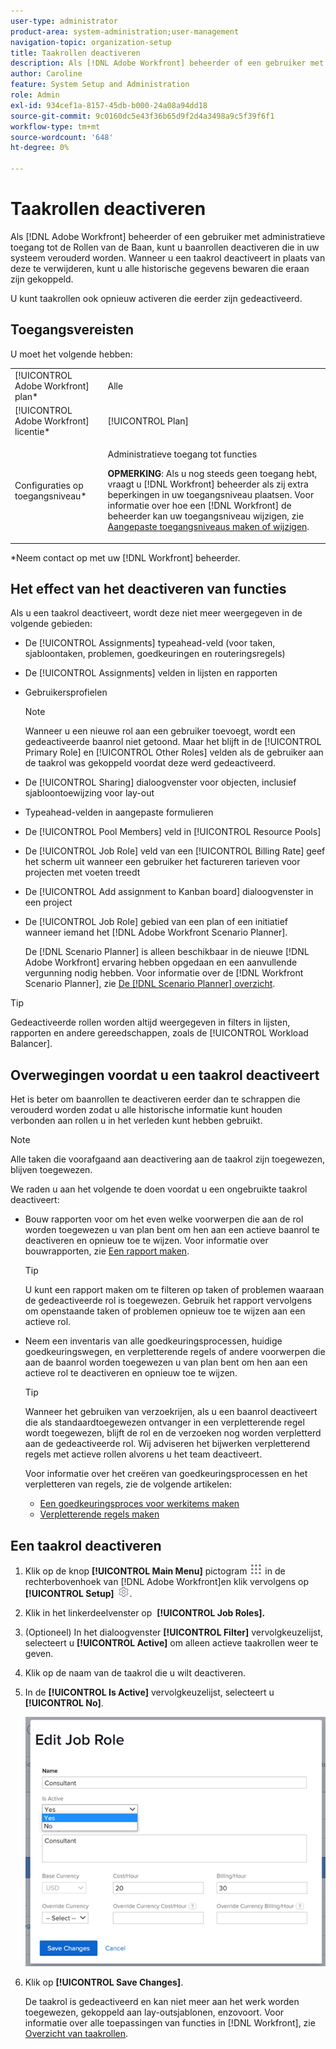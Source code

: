 ```yaml
---
user-type: administrator
product-area: system-administration;user-management
navigation-topic: organization-setup
title: Taakrollen deactiveren
description: Als [!DNL Adobe Workfront] beheerder of een gebruiker met administratieve toegang tot de Rollen van de Baan, kunt u baanrollen deactiveren die in uw systeem verouderd worden. Wanneer u een taakrol deactiveert in plaats van deze te verwijderen, kunt u alle historische gegevens bewaren die eraan zijn gekoppeld.
author: Caroline
feature: System Setup and Administration
role: Admin
exl-id: 934cef1a-8157-45db-b000-24a08a94dd18
source-git-commit: 9c0160dc5e43f36b65d9f2d4a3498a9c5f39f6f1
workflow-type: tm+mt
source-wordcount: '648'
ht-degree: 0%

---
```


# Taakrollen deactiveren

Als [!DNL Adobe Workfront] beheerder of een gebruiker met administratieve toegang tot de Rollen van de Baan, kunt u baanrollen deactiveren die in uw systeem verouderd worden. Wanneer u een taakrol deactiveert in plaats van deze te verwijderen, kunt u alle historische gegevens bewaren die eraan zijn gekoppeld.

U kunt taakrollen ook opnieuw activeren die eerder zijn gedeactiveerd.

## Toegangsvereisten

U moet het volgende hebben:

<table style="table-layout:auto"> 
 <col> 
 <col> 
 <tbody> 
  <tr> 
   <td role="rowheader">[!UICONTROL Adobe Workfront] plan*</td> 
   <td> <p>Alle </p> </td> 
  </tr> 
  <tr> 
   <td role="rowheader">[!UICONTROL Adobe Workfront] licentie*</td> 
   <td>[!UICONTROL Plan]</td> 
  </tr> 
  <tr> 
   <td role="rowheader">Configuraties op toegangsniveau*</td> 
   <td> <p>Administratieve toegang tot functies</p> <p><b>OPMERKING</b>: Als u nog steeds geen toegang hebt, vraagt u [!DNL Workfront] beheerder als zij extra beperkingen in uw toegangsniveau plaatsen. Voor informatie over hoe een [!DNL Workfront] de beheerder kan uw toegangsniveau wijzigen, zie <a href="../../../administration-and-setup/add-users/configure-and-grant-access/create-modify-access-levels.md" class="MCXref xref">Aangepaste toegangsniveaus maken of wijzigen</a>.</p> </td> 
  </tr> 
 </tbody> 
</table>

&#42;Neem contact op met uw [!DNL Workfront] beheerder.

## Het effect van het deactiveren van functies

Als u een taakrol deactiveert, wordt deze niet meer weergegeven in de volgende gebieden:

* De [!UICONTROL Assignments] typeahead-veld (voor taken, sjabloontaken, problemen, goedkeuringen en routeringsregels)
* De [!UICONTROL Assignments] velden in lijsten en rapporten
* Gebruikersprofielen

   >[!NOTE]
   >
   >Wanneer u een nieuwe rol aan een gebruiker toevoegt, wordt een gedeactiveerde baanrol niet getoond. Maar het blijft in de [!UICONTROL Primary Role] en [!UICONTROL Other Roles] velden als de gebruiker aan de taakrol was gekoppeld voordat deze werd gedeactiveerd.

* De [!UICONTROL Sharing] dialoogvenster voor objecten, inclusief sjabloontoewijzing voor lay-out
* Typeahead-velden in aangepaste formulieren
* De [!UICONTROL Pool Members] veld in [!UICONTROL Resource Pools]
* De [!UICONTROL Job Role] veld van een [!UICONTROL Billing Rate] geef het scherm uit wanneer een gebruiker het factureren tarieven voor projecten met voeten treedt
* De [!UICONTROL Add assignment to Kanban board] dialoogvenster in een project
* De [!UICONTROL Job Role] gebied van een plan of een initiatief wanneer iemand het [!DNL Adobe Workfront Scenario Planner].

   De [!DNL Scenario Planner] is alleen beschikbaar in de nieuwe [!DNL Adobe Workfront] ervaring hebben opgedaan en een aanvullende vergunning nodig hebben. Voor informatie over de [!DNL Workfront Scenario Planner], zie [De [!DNL Scenario Planner] overzicht](../../../scenario-planner/scenario-planner-overview.md).

>[!TIP]
>
>Gedeactiveerde rollen worden altijd weergegeven in filters in lijsten, rapporten en andere gereedschappen, zoals de [!UICONTROL Workload Balancer].

## Overwegingen voordat u een taakrol deactiveert

Het is beter om baanrollen te deactiveren eerder dan te schrappen die verouderd worden zodat u alle historische informatie kunt houden verbonden aan rollen u in het verleden kunt hebben gebruikt.

>[!NOTE]
>
>Alle taken die voorafgaand aan deactivering aan de taakrol zijn toegewezen, blijven toegewezen.

We raden u aan het volgende te doen voordat u een ongebruikte taakrol deactiveert:

* Bouw rapporten voor om het even welke voorwerpen die aan de rol worden toegewezen u van plan bent om hen aan een actieve baanrol te deactiveren en opnieuw toe te wijzen. Voor informatie over bouwrapporten, zie [Een rapport maken](../../../reports-and-dashboards/reports/creating-and-managing-reports/create-report.md).

   >[!TIP]
   >
   >U kunt een rapport maken om te filteren op taken of problemen waaraan de gedeactiveerde rol is toegewezen. Gebruik het rapport vervolgens om openstaande taken of problemen opnieuw toe te wijzen aan een actieve rol.

* Neem een inventaris van alle goedkeuringsprocessen, huidige goedkeuringswegen, en verpletterende regels of andere voorwerpen die aan de baanrol worden toegewezen u van plan bent om hen aan een actieve rol te deactiveren en opnieuw toe te wijzen.

   >[!TIP]
   >
   >Wanneer het gebruiken van verzoekrijen, als u een baanrol deactiveert die als standaardtoegewezen ontvanger in een verpletterende regel wordt toegewezen, blijft de rol en de verzoeken nog worden verpletterd aan de gedeactiveerde rol. Wij adviseren het bijwerken verpletterend regels met actieve rollen alvorens u het team deactiveert.

   Voor informatie over het creëren van goedkeuringsprocessen en het verpletteren van regels, zie de volgende artikelen:

   * [Een goedkeuringsproces voor werkitems maken](../../../administration-and-setup/customize-workfront/configure-approval-milestone-processes/create-approval-processes.md)
   * [Verpletterende regels maken](../../../manage-work/requests/create-and-manage-request-queues/create-routing-rules.md)

## Een taakrol deactiveren

1. Klik op de knop **[!UICONTROL Main Menu]** pictogram ![](assets/main-menu-icon.png) in de rechterbovenhoek van [!DNL Adobe Workfront]en klik vervolgens op **[!UICONTROL Setup]** ![](assets/gear-icon-settings.png).

1. Klik in het linkerdeelvenster op &#x200B; **[!UICONTROL Job Roles].**
1. (Optioneel) In het dialoogvenster **[!UICONTROL Filter]** vervolgkeuzelijst, selecteert u **[!UICONTROL Active]** om alleen actieve taakrollen weer te geven.
1. Klik op de naam van de taakrol die u wilt deactiveren.
1. In de **[!UICONTROL Is Active]** vervolgkeuzelijst, selecteert u **[!UICONTROL No]**.

   ![](assets/deactivate-job-role-edit-role-box-nwe.png)

1. Klik op **[!UICONTROL Save Changes]**.

   De taakrol is gedeactiveerd en kan niet meer aan het werk worden toegewezen, gekoppeld aan lay-outsjablonen, enzovoort. Voor informatie over alle toepassingen van functies in [!DNL Workfront], zie [Overzicht van taakrollen](../../../administration-and-setup/set-up-workfront/organizational-setup/job-role-overview.md).
